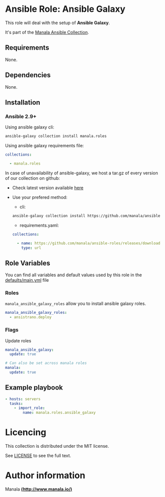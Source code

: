 # Ansible Role: Ansible Galaxy

This role will deal with the setup of __Ansible Galaxy__.

It's part of the [Manala Ansible Collection](https://galaxy.ansible.com/manala/roles).

## Requirements

None.

## Dependencies

None.

## Installation

### Ansible 2.9+

Using ansible galaxy cli:

```bash
ansible-galaxy collection install manala.roles
```

Using ansible galaxy requirements file:

```yaml
collections:

  - manala.roles
```

In case of unavailability of ansible-galaxy, we host a tar.gz of every version of our collection on github:
  - Check latest version available [here](https://github.com/manala/ansible-roles/releases)
  - Use your prefered method:

    - cli:
    ```bash
    ansible-galaxy collection install https://github.com/manala/ansible-roles/releases/download/$VERSION/manala-roles-$VERSION.tar.gz
    ```

    - requirements.yaml:
    ```yaml
    collections:

      - name: https://github.com/manala/ansible-roles/releases/download/$VERSION/manala-roles-$VERSION.tar.gz
        type: url
    ```

## Role Variables

You can find all variables and default values used by this role in the [defaults/main.yml](./defaults/main.yml) file

### Roles

`manala_ansible_galaxy_roles` allow you to install ansible galaxy roles.

```yaml
manala_ansible_galaxy_roles:
  - ansistrano.deploy
```

### Flags

Update roles
```yaml
manala_ansible_galaxy:
  update: true

# Can also be set across manala roles
manala:
  update: true
```

## Example playbook

```yaml
- hosts: servers
  tasks:
    - import_role:  
        name: manala.roles.ansible_galaxy
```

# Licencing

This collection is distributed under the MIT license.

See [LICENSE](https://opensource.org/licenses/MIT) to see the full text.

# Author information

Manala [**(http://www.manala.io/)**](http://www.manala.io)
